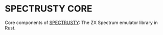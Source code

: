 SPECTRUSTY CORE
===============

Core components of [SPECTRUSTY]: The ZX Spectrum emulator library in Rust.

[SPECTRUSTY]: https://royaltm.github.io/spectrusty/